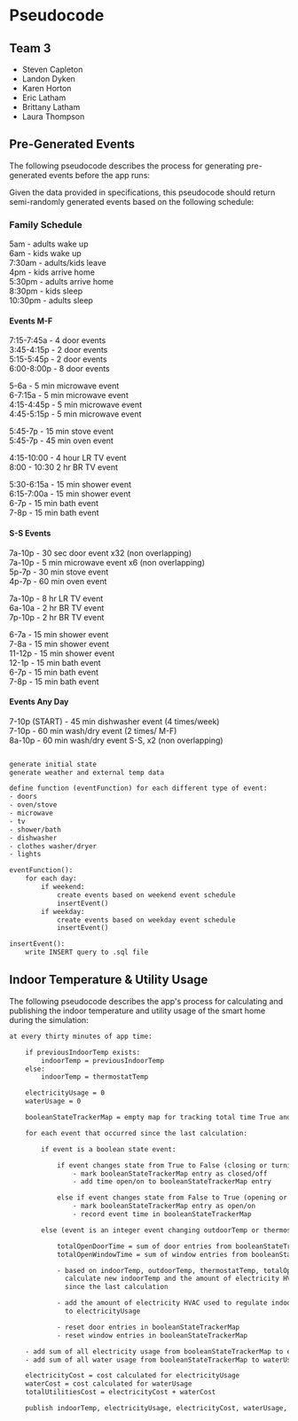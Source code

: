 # Pseudocode

## Team 3

- Steven Capleton
- Landon Dyken
- Karen Horton
- Eric Latham
- Brittany Latham
- Laura Thompson

## Pre-Generated Events

The following pseudocode describes the process for generating pre-generated events before the app runs:

Given the data provided in specifications, this pseudocode should return semi-randomly generated events based on the following schedule:

### Family Schedule

5am - adults wake up  
6am - kids wake up  
7:30am - adults/kids leave  
4pm - kids arrive home  
5:30pm - adults arrive home  
8:30pm - kids sleep  
10:30pm - adults sleep

#### Events M-F

7:15-7:45a - 4 door events  
3:45-4:15p - 2 door events  
5:15-5:45p - 2 door events  
6:00-8:00p - 8 door events

5-6a - 5 min microwave event  
6-7:15a - 5 min microwave event  
4:15-4:45p - 5 min microwave event  
4:45-5:15p - 5 min microwave event

5:45-7p - 15 min stove event  
5:45-7p - 45 min oven event

4:15-10:00 - 4 hour LR TV event  
8:00 - 10:30 2 hr BR TV event

5:30-6:15a - 15 min shower event  
6:15-7:00a - 15 min shower event  
6-7p - 15 min bath event  
7-8p - 15 min bath event

#### S-S Events

7a-10p - 30 sec door event x32 (non overlapping)  
7a-10p - 5 min microwave event x6 (non overlapping)  
5p-7p - 30 min stove event  
4p-7p - 60 min oven event

7a-10p - 8 hr LR TV event  
6a-10a - 2 hr BR TV event  
7p-10p - 2 hr BR TV event

6-7a - 15 min shower event  
7-8a - 15 min shower event  
11-12p - 15 min shower event  
12-1p - 15 min bath event  
6-7p - 15 min bath event  
7-8p - 15 min bath event

#### Events Any Day

7-10p (START) - 45 min dishwasher event (4 times/week)  
7-10p - 60 min wash/dry event (2 times/ M-F)  
8a-10p - 60 min wash/dry event S-S, x2 (non overlapping)

```txt

generate initial state
generate weather and external temp data

define function (eventFunction) for each different type of event:
- doors
- oven/stove
- microwave
- tv
- shower/bath
- dishwasher
- clothes washer/dryer
- lights

eventFunction():
    for each day:
        if weekend:
            create events based on weekend event schedule
            insertEvent()
        if weekday:
            create events based on weekday event schedule
            insertEvent()

insertEvent():
    write INSERT query to .sql file

```

## Indoor Temperature & Utility Usage

The following pseudocode describes the app's process for calculating and publishing the indoor temperature and utility usage of the smart home during the simulation:

```txt
at every thirty minutes of app time:

    if previousIndoorTemp exists:
        indoorTemp = previousIndoorTemp
    else:
        indoorTemp = thermostatTemp

    electricityUsage = 0
    waterUsage = 0

    booleanStateTrackerMap = empty map for tracking total time True and utility usage for boolean state keys

    for each event that occurred since the last calculation:

        if event is a boolean state event:

            if event changes state from True to False (closing or turning off):
                - mark booleanStateTrackerMap entry as closed/off
                - add time open/on to booleanStateTrackerMap entry

            else if event changes state from False to True (opening or turning on):
                - mark booleanStateTrackerMap entry as open/on
                - record event time in booleanStateTrackerMap

        else (event is an integer event changing outdoorTemp or thermostatTemp):

            totalOpenDoorTime = sum of door entries from booleanStateTrackerMap
            totalOpenWindowTime = sum of window entries from booleanStateTrackerMap

            - based on indoorTemp, outdoorTemp, thermostatTemp, totalOpenDoorTime, and totalOpenWindowTime,
              calculate new indoorTemp and the amount of electricity HVAC used to regulate indoorTemp
              since the last calculation

            - add the amount of electricity HVAC used to regulate indoorTemp since the last calculation
              to electricityUsage

            - reset door entries in booleanStateTrackerMap
            - reset window entries in booleanStateTrackerMap

    - add sum of all electricity usage from booleanStateTrackerMap to electricityUsage
    - add sum of all water usage from booleanStateTrackerMap to waterUsage

    electricityCost = cost calculated for electricityUsage
    waterCost = cost calculated for waterUsage
    totalUtilitiesCost = electricityCost + waterCost

    publish indoorTemp, electricityUsage, electricityCost, waterUsage, waterCost, and totalUtilitiesCost
```
